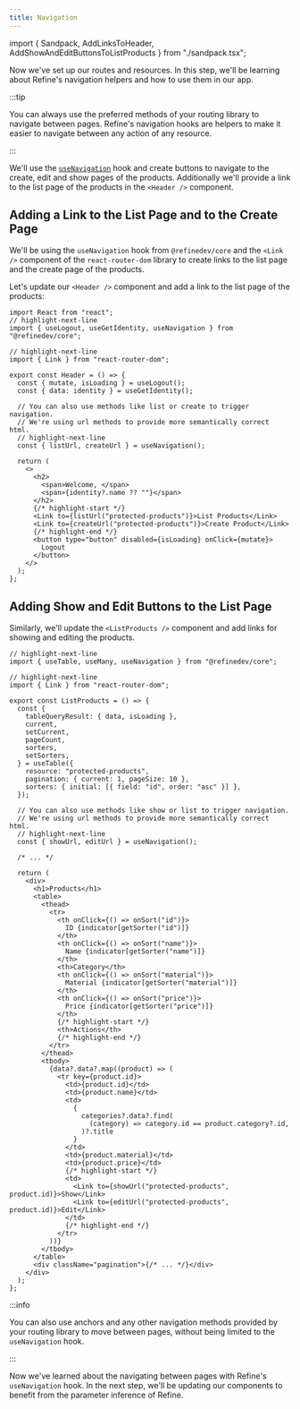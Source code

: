 ```yaml
---
title: Navigation
---
```


import { Sandpack, AddLinksToHeader, AddShowAndEditButtonsToListProducts } from "./sandpack.tsx";

<Sandpack>

Now we've set up our routes and resources. In this step, we'll be learning about Refine's navigation helpers and how to use them in our app.

:::tip

You can always use the preferred methods of your routing library to navigate between pages. Refine's navigation hooks are helpers to make it easier to navigate between any action of any resource.

:::

We'll use the [`useNavigation`](/docs/routing/hooks/use-navigation) hook and create buttons to navigate to the create, edit and show pages of the products. Additionally we'll provide a link to the list page of the products in the `<Header />` component.

## Adding a Link to the List Page and to the Create Page

We'll be using the `useNavigation` hook from `@refinedev/core` and the `<Link />` component of the `react-router-dom` library to create links to the list page and the create page of the products.

Let's update our `<Header />` component and add a link to the list page of the products:

```tsx title="src/components/header.tsx"
import React from "react";
// highlight-next-line
import { useLogout, useGetIdentity, useNavigation } from "@refinedev/core";

// highlight-next-line
import { Link } from "react-router-dom";

export const Header = () => {
  const { mutate, isLoading } = useLogout();
  const { data: identity } = useGetIdentity();

  // You can also use methods like list or create to trigger navigation.
  // We're using url methods to provide more semantically correct html.
  // highlight-next-line
  const { listUrl, createUrl } = useNavigation();

  return (
    <>
      <h2>
        <span>Welcome, </span>
        <span>{identity?.name ?? ""}</span>
      </h2>
      {/* highlight-start */}
      <Link to={listUrl("protected-products")}>List Products</Link>
      <Link to={createUrl("protected-products")}>Create Product</Link>
      {/* highlight-end */}
      <button type="button" disabled={isLoading} onClick={mutate}>
        Logout
      </button>
    </>
  );
};
```

<AddLinksToHeader />

## Adding Show and Edit Buttons to the List Page

Similarly, we'll update the `<ListProducts />` component and add links for showing and editing the products.

```tsx title="src/pages/products/list.tsx"
// highlight-next-line
import { useTable, useMany, useNavigation } from "@refinedev/core";

// highlight-next-line
import { Link } from "react-router-dom";

export const ListProducts = () => {
  const {
    tableQueryResult: { data, isLoading },
    current,
    setCurrent,
    pageCount,
    sorters,
    setSorters,
  } = useTable({
    resource: "protected-products",
    pagination: { current: 1, pageSize: 10 },
    sorters: { initial: [{ field: "id", order: "asc" }] },
  });

  // You can also use methods like show or list to trigger navigation.
  // We're using url methods to provide more semantically correct html.
  // highlight-next-line
  const { showUrl, editUrl } = useNavigation();

  /* ... */

  return (
    <div>
      <h1>Products</h1>
      <table>
        <thead>
          <tr>
            <th onClick={() => onSort("id")}>
              ID {indicator[getSorter("id")]}
            </th>
            <th onClick={() => onSort("name")}>
              Name {indicator[getSorter("name")]}
            </th>
            <th>Category</th>
            <th onClick={() => onSort("material")}>
              Material {indicator[getSorter("material")]}
            </th>
            <th onClick={() => onSort("price")}>
              Price {indicator[getSorter("price")]}
            </th>
            {/* highlight-start */}
            <th>Actions</th>
            {/* highlight-end */}
          </tr>
        </thead>
        <tbody>
          {data?.data?.map((product) => (
            <tr key={product.id}>
              <td>{product.id}</td>
              <td>{product.name}</td>
              <td>
                {
                  categories?.data?.find(
                    (category) => category.id == product.category?.id,
                  )?.title
                }
              </td>
              <td>{product.material}</td>
              <td>{product.price}</td>
              {/* highlight-start */}
              <td>
                <Link to={showUrl("protected-products", product.id)}>Show</Link>
                <Link to={editUrl("protected-products", product.id)}>Edit</Link>
              </td>
              {/* highlight-end */}
            </tr>
          ))}
        </tbody>
      </table>
      <div className="pagination">{/* ... */}</div>
    </div>
  );
};
```

<AddShowAndEditButtonsToListProducts />

:::info

You can also use anchors and any other navigation methods provided by your routing library to move between pages, without being limited to the `useNavigation` hook.

:::

Now we've learned about the navigating between pages with Refine's `useNavigation` hook. In the next step, we'll be updating our components to benefit from the parameter inference of Refine.

</Sandpack>
